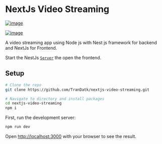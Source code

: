 # NextJs Video Streaming

[![image](https://github.com/user-attachments/assets/bcfe440d-f3c6-44ca-abe6-408d00b63a13)](https://nextjs-video-streaming-one.vercel.app/)

[![image](https://github.com/user-attachments/assets/7f5c2152-ab5a-4d7b-807b-52ea91fc75b7)](https://nextjs-video-streaming-one.vercel.app/)

A video streaming app using Node js with Nest js framework for backend and NextJs for Frontend.

Start the NestJs [`Server`](https://github.com/TranDatk/nestjs-video-streaming) the open the frontend.

## Setup

```bash
# Clone the repo
git clone https://github.com/TranDatk/nextjs-video-streaming.git

# Navigate to directory and install packages
cd nextjs-video-streaming
npm i
```

First, run the development server:

```bash
npm run dev
```

Open [http://localhost:3000](http://localhost:3000) with your browser to see the result.

